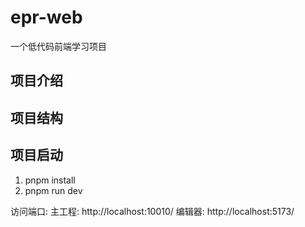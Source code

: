 # epr-web 
一个低代码前端学习项目

## 项目介绍

## 项目结构

## 项目启动
1. pnpm install
2. pnpm run dev

访问端口:
 主工程: http://localhost:10010/ 
 编辑器: http://localhost:5173/

 
